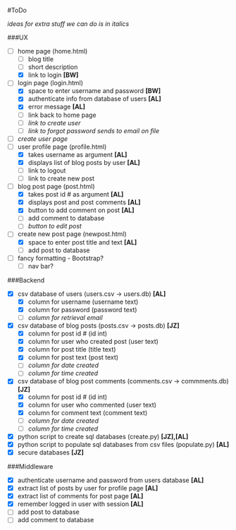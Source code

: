 #ToDo

_ideas for extra stuff we can do is in italics_

###UX
- [ ] home page (home.html)
	- [ ] blog title
	- [ ] short description
	- [X] link to login **[BW]**
- [ ] login page (login.html)
	- [X] space to enter username and password **[BW]**
	- [X] authenticate info from database of users **[AL]**
	- [X] error message **[AL]**
	- [ ] link back to home page
	- [ ] _link to create user_
	- [ ] _link to forgot password sends to email on file_
- [ ] _create user page_  
- [ ] user profile page (profile.html) 
	- [X] takes username as argument **[AL]**
	- [X] displays list of blog posts by user **[AL]**
	- [ ] link to logout
	- [ ] link to create new post
- [ ] blog post page (post.html)
	- [X] takes post id # as argument **[AL]**
	- [X] displays post and post comments **[AL]**
	- [X] button to add comment on post **[AL]**
	- [ ] add comment to database
	- [ ] _button to edit post_ 
- [ ] create new post page (newpost.html)
	- [X] space to enter post title and text **[AL]** 
	- [ ] add post to database
- [ ] fancy formatting - Bootstrap?
	- [ ] nav bar?

###Backend
- [X] csv database of users (users.csv -> users.db) **[AL]**
	- [X] column for username (username text)
	- [X] column for password (password text)
	- [ ] _column for retrieval email_
- [X] csv database of blog posts (posts.csv -> posts.db) **[JZ]**
	- [X] column for post id # (id int)
	- [X] column for user who created post (user text)
	- [X] column for post title (title text)
	- [X] column for post text (post text)
	- [ ] _column for date created_
	- [ ] _column for time created_
- [X] csv database of blog post comments (comments.csv -> commments.db) **[JZ]**
	- [X] column for post id # (id int)
	- [X] column for user who commented (user text)
	- [X] column for comment text (comment text)
	- [ ] _column for date created_
	- [ ] _column for time created_
- [X] python script to create sql databases (create.py) **[JZ],[AL]**
- [X] python script to populate sql databases from csv files (populate.py) **[AL]**
- [X] secure databases **[JZ]**

###Middleware

- [X] authenticate username and password from users database **[AL]**
- [X] extract list of posts by user for profile page **[AL]**
- [X] extract list of comments for post page **[AL]**
- [X] remember logged in user with session **[AL]**
- [ ] add post to database
- [ ] add comment to database
